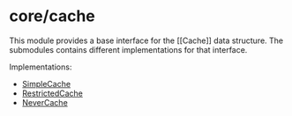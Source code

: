 # core/cache

This module provides a base interface for the [[Cache]] data structure. The submodules contains different implementations for that interface.

Implementations:

* [SimpleCache](src_core_cache_simple_index.html)
* [RestrictedCache](src_core_cache_restricted_index.html)
* [NeverCache](src_core_cache_never_index.html)
